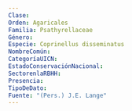 ```yaml
---
Clase: 
Orden: Agaricales
Familia: Psathyrellaceae
Género: 
Especie: Coprinellus disseminatus
NombreComún: 
CategoríaUICN: 
EstadoConservaciónNacional: 
SectorenlaRBHH: 
Presencia: 
TipoDeDato: 
Fuente: "(Pers.) J.E. Lange"
---
```

